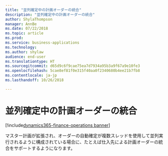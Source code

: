 ```yaml
---
title: "並列確定中の計画オーダーの統合"
description: "並列確定中の計画オーダーの統合"
author: ShylaThompson
manager: AnnBe
ms.date: 07/22/2018
ms.topic: article
ms.prod: 
ms.service: business-applications
ms.technology: 
ms.author: shylaw
audience: end-user
ms.translationtype: HT
ms.sourcegitcommit: d65d9c6f9cae75ea7d7934a95b3a9f67a9e10fe3
ms.openlocfilehash: 5cae8ef81f0e315f40aa0f2340680b4ee21b7fb8
ms.contentlocale: ja-jp
ms.lasthandoff: 10/26/2018

---
```


# <a name="consolidation-of-planned-orders-during-parallel-firming"></a>並列確定中の計画オーダーの統合

[!include[dynamics365-finance-operations banner](../includes/dynamics365-finance-operations.md)]



マスター計画が拡張され、オーダーの自動確定が複数スレッドを使用して並列実行されるように構成されている場合に、たとえば仕入先による計画オーダーの統合をサポートするようになります。

